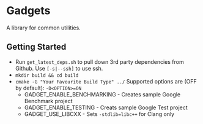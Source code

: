 # Gadgets

A library for common utilities.

## Getting Started
- Run `get_latest_deps.sh` to pull down 3rd party dependencies from Github. Use `[-s|--ssh]` to use ssh.
- `mkdir build && cd build`
- `cmake -G "Your Favourite Build Type" ../` Supported options are (OFF by default): `-D<OPTION>=ON`
  - GADGET_ENABLE_BENCHMARKING - Creates sample Google Benchmark project
  - GADGET_ENABLE_TESTING - Creats sample Google Test project
  - GADGET_USE_LIBCXX - Sets `-stdlib=libc++` for Clang only
